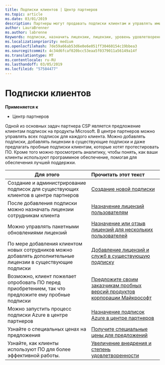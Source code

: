 ```yaml
---
title: Подписки клиентов | Центр партнеров
ms.topic: article
ms.date: 03/01/2019
description: Партнеры могут продавать подписки клиентам и управлять ими в Центре партнеров.
author: LauraBrenner
ms.author: labrenne
Keywords: подписки, назначить лицензии, лицензии, уровень удовлетворенности клиентов, подписок Azure
ms.localizationpriority: medium
ms.openlocfilehash: 7de59a66ab53d6e0e6e051ff30460154c19bbea3
ms.sourcegitcommit: 4c34d6fcaf020bcc53eaa5f0379011a56149a14f
ms.translationtype: MT
ms.contentlocale: ru-RU
ms.lasthandoff: 03/05/2019
ms.locfileid: "57584477"
---
```

# <a name="customer-subscriptions"></a>Подписки клиентов

**Применяется к**

-  Центр партнеров

Одной из основных задач партнера CSP является предложение клиентам подписок на продукты Microsoft. В центре партнеров можно управлять всех подписок для каждого клиента. Можно добавлять подписки, добавлять лицензии в существующие подписки и даже предлагать пробные подписки клиентам, которые хотят протестировать ПО. Кроме того можно просмотреть аналитику, чтобы понять, как ваши клиенты используют программное обеспечение, помогая для обеспечения лучшей поддержки.

|**Для этого**   |**Прочитать этот текст**   |
|----------------------|:----------------------|
|Создание и администрирование подписок для существующих клиентов в центре партнеров|[Создание новой подписки](create-a-new-subscription.md)|
|После добавления подписки можно назначать лицензии сотрудникам клиента  |[Назначение лицензий пользователям](assign-licenses-to-users.md)|
|Можно управлять пакетными обновлениями лицензий   |[Назначение или отзыв лицензий для нескольких пользователей](bulk-license-provisioning-for-multiple-users.md)|
|По мере добавления клиентом новых сотрудников можно добавлять дополнительные лицензии в существующие подписки   |[Добавление лицензий и служб в существующую подписку](add-licenses-or-services-to-an-existing-subscription.md)|
|Возможно, клиент пожелает опробовать ПО перед приобретением, так что предложите ему пробные подписки    |[Предложите своим заказчикам пробных версий продуктов корпорации Майкрософт](offer-your-customers-trials-of-microsoft-products.md)|
|Можно запустить процесс подписки Azure в центре партнеров   |[Назначение подписок Azure в центре партнеров](assign-azure-subscriptions.md)|
|Узнайте о специальных ценах на предложения   |[Получите специальные цены для предложений](get-special-pricing-for-offers.md)|
|Узнайте, как клиенты используют ПО для более эффективной работы.   | [Увеличение внедрения и степень удовлетворенности](increasing-adoption-and-satisfaction.md)   | 

































 

 



